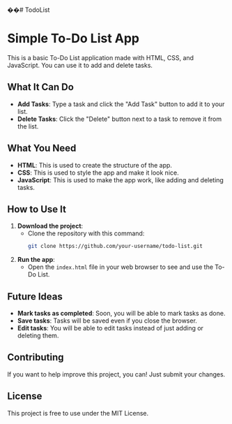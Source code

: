 ��#   T o d o L i s t 
# Simple To-Do List App

This is a basic To-Do List application made with HTML, CSS, and JavaScript. You can use it to add and delete tasks.

## What It Can Do

- **Add Tasks**: Type a task and click the "Add Task" button to add it to your list.
- **Delete Tasks**: Click the "Delete" button next to a task to remove it from the list.

## What You Need

- **HTML**: This is used to create the structure of the app.
- **CSS**: This is used to style the app and make it look nice.
- **JavaScript**: This is used to make the app work, like adding and deleting tasks.

## How to Use It

1. **Download the project**:
   - Clone the repository with this command:
     ```bash
     git clone https://github.com/your-username/todo-list.git
     ```
2. **Run the app**:
   - Open the `index.html` file in your web browser to see and use the To-Do List.

## Future Ideas

- **Mark tasks as completed**: Soon, you will be able to mark tasks as done.
- **Save tasks**: Tasks will be saved even if you close the browser.
- **Edit tasks**: You will be able to edit tasks instead of just adding or deleting them.

## Contributing

If you want to help improve this project, you can! Just submit your changes.

## License

This project is free to use under the MIT License.

 
 
